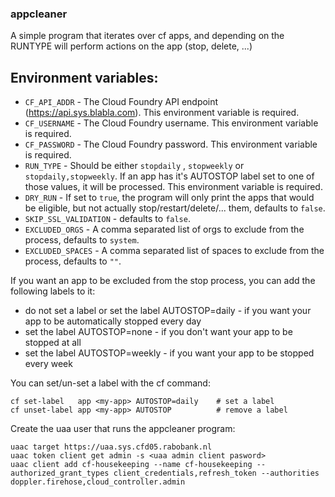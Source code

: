 ### appcleaner

A simple program that iterates over cf apps, and depending on the RUNTYPE will perform actions on the app (stop, delete, ...)  

## Environment variables:

* `CF_API_ADDR` - The Cloud Foundry API endpoint (https://api.sys.blabla.com). This environment variable is required.
* `CF_USERNAME` - The Cloud Foundry username. This environment variable is required.
* `CF_PASSWORD` - The Cloud Foundry password. This environment variable is required.
* `RUN_TYPE` - Should be either `stopdaily` , `stopweekly` or `stopdaily,stopweekly`. If an app has it's AUTOSTOP label set to one of those values, it will be processed. This environment variable is required.
* `DRY_RUN` - If set to `true`, the program will only print the apps that would be eligible, but not actually stop/restart/delete/... them, defaults to `false`.
* `SKIP_SSL_VALIDATION` - defaults to `false`.
* `EXCLUDED_ORGS` - A comma separated list of orgs to exclude from the process, defaults to `system`.
* `EXCLUDED_SPACES` - A comma separated list of spaces to exclude from the process, defaults to `""`.

If you want an app to be excluded from the stop process, you can add the following labels to it:  

* do not set a label or set the label AUTOSTOP=daily - if you want your app to be automatically stopped every day 
* set the label AUTOSTOP=none - if you don't want your app to be stopped at all 
* set the label AUTOSTOP=weekly - if you want your app to be stopped every week

You can set/un-set a label with the cf command:
 ```
cf set-label   app <my-app> AUTOSTOP=daily    # set a label
cf unset-label app <my-app> AUTOSTOP          # remove a label
 ```

Create the uaa user that runs the appcleaner program:
```
uaac target https://uaa.sys.cfd05.rabobank.nl
uaac token client get admin -s <uaa admin client pasword>
uaac client add cf-housekeeping --name cf-housekeeping --authorized_grant_types client_credentials,refresh_token --authorities doppler.firehose,cloud_controller.admin
```
